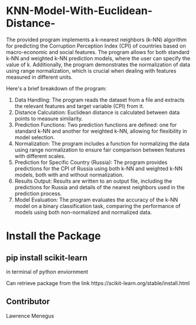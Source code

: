 # KNN-Model-With-Euclidean-Distance-

<p> The provided program implements a k-nearest neighbors (k-NN) algorithm for predicting the Corruption Perception Index (CPI) of countries based on macro-economic and social features. The program allows for both standard k-NN and weighted k-NN prediction models, where the user can specify the value of k. Additionally, the program demonstrates the normalization of data using range normalization, which is crucial when dealing with features measured in different units.

Here's a brief breakdown of the program:

1. Data Handling: The program reads the dataset from a file and extracts the relevant features and target variable (CPI) from it.
2. Distance Calculation: Euclidean distance is calculated between data points to measure similarity.
3. Prediction Functions: Two prediction functions are defined: one for standard k-NN and another for weighted k-NN, allowing for flexibility in model selection.
4. Normalization: The program includes a function for normalizing the data using range normalization to ensure fair comparison between features with different scales.
5. Prediction for Specific Country (Russia): The program provides predictions for the CPI of Russia using both k-NN and weighted k-NN models, both with and without normalization.
6. Results Output: Results are written to an output file, including the predictions for Russia and details of the nearest neighbors used in the prediction process.
7. Model Evaluation: The program evaluates the accuracy of the k-NN model on a binary classification task, comparing the performance of models using both non-normalized and normalized data.</p>

# Install the Package 

## pip install scikit-learn  
<p> in terminal of python enviornment</p>

<p> Can retrieve package from the link https://scikit-learn.org/stable/install.html</p>


## Contributor 
<p> Lawrence Menegus </p>